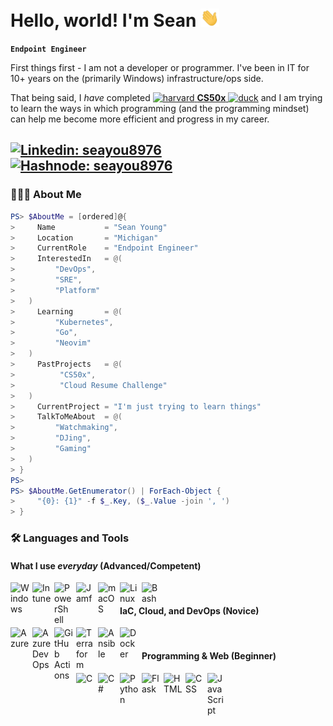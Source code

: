 # Hello, world! I'm Sean <img alt="wave" width="30px" style="padding-right:5px" src="https://raw.githubusercontent.com/ABSphreak/ABSphreak/master/gifs/Hi.gif">

**`Endpoint Engineer`**

First things first - I am not a developer or programmer. I've been in IT for 10+ years on the (primarily Windows) infrastructure/ops side.

That being said, I *have* completed [<img alt="harvard" width="20px" src="https://github.com/seayou8976/cs50x_2024/raw/main/harvard.png"> **CS50x** <img alt="duck" width="20px" src="https://github.com/seayou8976/cs50x_2024/raw/main/duck.png">](https://github.com/seayou8976/cs50x_2024) and I am trying to learn the ways in which programming (and the programming mindset) can help me become more efficient and progress in my career.

[![Linkedin: seayou8976](https://img.shields.io/badge/LinkedIn-0077B5?style=for-the-badge&logo=linkedin&logoColor=white&link=https://www.linkedin.com/in/seayou8976/)](https://www.linkedin.com/in/seayou8976/)
[![Hashnode: seayou8976](https://img.shields.io/badge/Hashnode-2962FF?style=for-the-badge&logo=hashnode&logoColor=white&link=https://blog.seanyoung.me)](https://blog.seanyoung.me)
---

### 🧑🏻‍🦰 About Me

```powershell
PS> $AboutMe = [ordered]@{
>     Name           = "Sean Young"
>     Location       = "Michigan"
>     CurrentRole    = "Endpoint Engineer"
>     InterestedIn   = @( 
>         "DevOps",
>         "SRE",
>         "Platform"
>   )
>     Learning       = @( 
>         "Kubernetes",
>         "Go",
>         "Neovim"  
>   )
>     PastProjects   = @(
>          "CS50x",
>          "Cloud Resume Challenge"
>   )
>     CurrentProject = "I'm just trying to learn things"
>     TalkToMeAbout  = @( 
>         "Watchmaking", 
>         "DJing", 
>         "Gaming"
>   )
> }
PS>
PS> $AboutMe.GetEnumerator() | ForEach-Object {
>     "{0}: {1}" -f $_.Key, ($_.Value -join ', ')
> }
```

### 🛠️ Languages and Tools

#### What I use *everyday* (Advanced/Competent)
<img align="left" alt="Windows" width="30px" style="padding-right:5px" src="https://cdn.jsdelivr.net/gh/devicons/devicon@latest/icons/windows11/windows11-original.svg" />
<img align="left" alt="Intune" width="30px" style="padding-right:5px" src="https://brandlogos.net/wp-content/uploads/2022/08/microsoft_intune-logo_brandlogos.net_6p2c7.png" />
<img align="left" alt="PowerShell" width="30px" style="padding-right:5px" src="https://cdn.jsdelivr.net/gh/devicons/devicon@latest/icons/powershell/powershell-original.svg" />
<img align="left" alt="Jamf" width="30px" style="padding-right:5px" src="https://companieslogo.com/img/orig/JAMF-f63da1e2.png" />
<img align="left" alt="macOS" width="30px" style="padding-right:5px"  src="https://cdn.jsdelivr.net/gh/devicons/devicon@latest/icons/apple/apple-original.svg" />
<img align="left" alt="Linux" width="30px" style="padding-right:5px" src="https://cdn.jsdelivr.net/gh/devicons/devicon@latest/icons/linux/linux-original.svg" />
<img align="left" alt="Bash" width="30px" style="padding-right:5px" src="https://cdn.jsdelivr.net/gh/devicons/devicon@latest/icons/bash/bash-original.svg" />
<br />

#### IaC, Cloud, and **DevOps** (Novice)
<img align="left" alt="Azure" width="30px" style="padding-right:5px" src="https://cdn.jsdelivr.net/gh/devicons/devicon@latest/icons/azure/azure-original.svg" />
<img align="left" alt="Azure DevOps" width="30px" style="padding-right:5px" src="https://cdn.jsdelivr.net/gh/devicons/devicon@latest/icons/azuredevops/azuredevops-original.svg" />
<img align="left" alt="GitHub Actions" width="30px" style="padding-right:5px" src="https://cdn.jsdelivr.net/gh/devicons/devicon@latest/icons/githubactions/githubactions-original.svg" />
<img align="left" alt="Terraform" width="30px" style="padding-right:5px" src="https://cdn.jsdelivr.net/gh/devicons/devicon@latest/icons/terraform/terraform-original.svg" />
<img align="left" alt="Ansible" width="30px" style="padding-right:5px" src="https://cdn.jsdelivr.net/gh/devicons/devicon@latest/icons/ansible/ansible-original.svg" />
<img align="left" alt="Docker" width="30px" style="padding-right:5px" src="https://cdn.jsdelivr.net/gh/devicons/devicon@latest/icons/docker/docker-original.svg" />
<br />

#### Programming & Web (Beginner)
<img align="left" alt="C" width="30px" style="padding-right:5px" src="https://cdn.jsdelivr.net/gh/devicons/devicon@latest/icons/c/c-original.svg" />
<img align="left" alt="C#" width="30px" style="padding-right:5px" src="https://cdn.jsdelivr.net/gh/devicons/devicon@latest/icons/csharp/csharp-original.svg" />
<img align="left" alt="Python" width="30px" style="padding-right:5px" src="https://cdn.jsdelivr.net/gh/devicons/devicon@latest/icons/python/python-original.svg" />
<img align="left" alt="Flask" width="30px" style="padding-right:5px" src="https://cdn.jsdelivr.net/gh/devicons/devicon@latest/icons/flask/flask-original.svg" />
<img align="left" alt="HTML" width="30px" style="padding-right:5px" src="https://cdn.jsdelivr.net/gh/devicons/devicon@latest/icons/html5/html5-original.svg" />  
<img align="left" alt="CSS" width="30px" style="padding-right:5px" src="https://cdn.jsdelivr.net/gh/devicons/devicon@latest/icons/css3/css3-original.svg" />
<img align="left" alt="JavaScript" width="30px" style="padding-right:5px" src="https://cdn.jsdelivr.net/gh/devicons/devicon@latest/icons/javascript/javascript-original.svg" />
<br />
<br />

<!--
**seayou8976/seayou8976** is a ✨ _special_ ✨ repository because its `README.md` (this file) appears on your GitHub profile.

Here are some ideas to get you started:

- 🔭 I’m currently working on ...
- 🌱 I’m currently learning ...
- 👯 I’m looking to collaborate on ...
- 🤔 I’m looking for help with ...
- 💬 Ask me about ...
- 📫 How to reach me: ...
- 😄 Pronouns: ...
- ⚡ Fun fact: ...
-->
